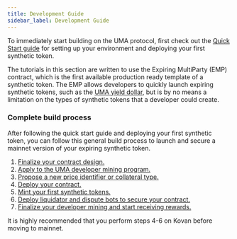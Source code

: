```yaml
---
title: Development Guide
sidebar_label: Development Guide
---
```


To immediately start building on the UMA protocol, first check out the [Quick Start guide](/developers/setup) for setting up your environment and deploying your first synthetic token.

The tutorials in this section are written to use the Expiring MultiParty (EMP) contract, which is the first available production ready template of a synthetic token. The EMP allows developers to quickly launch expiring synthetic tokens, such as the [UMA yield dollar](/users/mint-farm-yusd), but is by no means a limitation on the types of synthetic tokens that a developer could create.

### Complete build process

After following the quick start guide and deploying your first synthetic token, you can follow this general build process to launch and secure a mainnet version of your expiring synthetic token.

1. [Finalize your contract design.](/synthetic-tokens/explainer)
2. [Apply to the UMA developer mining program.](/developers/developer-mining)
3. [Propose a new price identifier or collateral type.](/uma-tokenholders/adding-price-id)
4. [Deploy your contract.](/build-walkthrough/mint-locally)
5. [Mint your first synthetic tokens.](/build-walkthrough/minting-etherscan)
6. [Deploy liquidator and dispute bots to secure your contract.](/developers/bots)
7. [Finalize your developer mining and start receiving rewards.](/developers/devmining-reqs)

It is highly recommended that you perform steps 4-6 on Kovan before moving to mainnet.